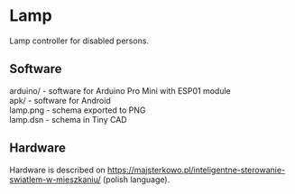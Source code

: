 # Lamp
Lamp controller for disabled persons.

## Software
arduino/ - software for Arduino Pro Mini with ESP01 module<br>
apk/ - software for Android<br>
lamp.png - schema exported to PNG<br>
lamp.dsn - schema in Tiny CAD

## Hardware
Hardware is described on https://majsterkowo.pl/inteligentne-sterowanie-swiatlem-w-mieszkaniu/ (polish language).
